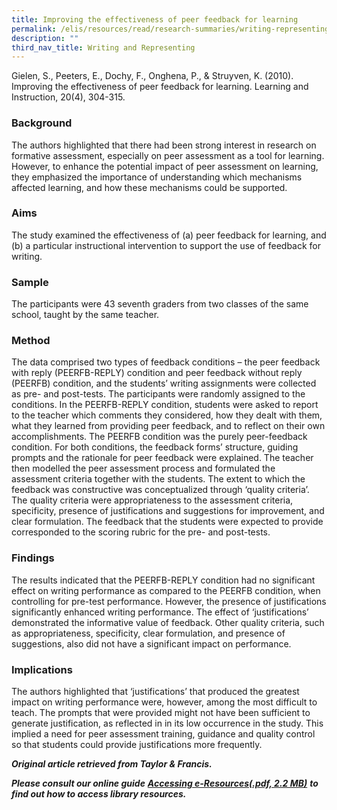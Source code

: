 ```yaml
---
title: Improving the effectiveness of peer feedback for learning
permalink: /elis/resources/read/research-summaries/writing-representing/improving-effectiveness-peer-feedback/
description: ""
third_nav_title: Writing and Representing
---
```

Gielen, S., Peeters, E., Dochy, F., Onghena, P., & Struyven, K. (2010). Improving the effectiveness of peer feedback for learning. Learning and Instruction, 20(4), 304-315.

### Background

The authors highlighted that there had been strong interest in research on formative assessment, especially on peer assessment as a tool for learning. However, to enhance the potential impact of peer assessment on learning, they emphasized the importance of understanding which mechanisms affected learning, and how these mechanisms could be supported.

### Aims

The study examined the effectiveness of (a) peer feedback for learning, and (b) a particular instructional intervention to support the use of feedback for writing.

### Sample

The participants were 43 seventh graders from two classes of the same school, taught by the same teacher.

### Method

The data comprised two types of feedback conditions – the peer feedback with reply (PEERFB-REPLY) condition and peer feedback without reply (PEERFB) condition, and the students’ writing assignments were collected as pre- and post-tests. The participants were randomly assigned to the conditions. In the PEERFB-REPLY condition, students were asked to report to the teacher which comments they considered, how they dealt with them, what they learned from providing peer feedback, and to reflect on their own accomplishments. The PEERFB condition was the purely peer-feedback condition. For both conditions, the feedback forms’ structure, guiding prompts and the rationale for peer feedback were explained. The teacher then modelled the peer assessment process and formulated the assessment criteria together with the students. The extent to which the feedback was constructive was conceptualized through ‘quality criteria’. The quality criteria were appropriateness to the assessment criteria, specificity, presence of justifications and suggestions for improvement, and clear formulation. The feedback that the students were expected to provide corresponded to the scoring rubric for the pre- and post-tests.

### Findings

The results indicated that the PEERFB-REPLY condition had no significant effect on writing performance as compared to the PEERFB condition, when controlling for pre-test performance. However, the presence of justifications significantly enhanced writing performance. The effect of ‘justifications’ demonstrated the informative value of feedback. Other quality criteria, such as appropriateness, specificity, clear formulation, and presence of suggestions, also did not have a significant impact on performance.

### Implications

The authors highlighted that ‘justifications’ that produced the greatest impact on writing performance were, however, among the most difficult to teach. The prompts that were provided might not have been sufficient to generate justification, as reflected in in its low occurrence in the study. This implied a need for peer assessment training, guidance and quality control so that students could provide justifications more frequently.


_**Original article retrieved from Taylor & Francis.**_  

_**Please consult our online guide**_ **_[Accessing e-Resources(.pdf, 2.2 MB)](https://academyofsingaporeteachers-moe-edu-sg-admin.cwp.sg/elis/resources/read/research-summaries/writing-and-representing/18e45074-6b1b-4ac7-811f-1a8da16c4f81 "Accessing e-Resources")_** [](https://academyofsingaporeteachers-moe-edu-sg-admin.cwp-stg.sg/docs/librariesprovider2/resouces-docs/accessing-e-resources.pdf?sfvrsn=669bb0ad_4)_**to find out how to access library resources.**_